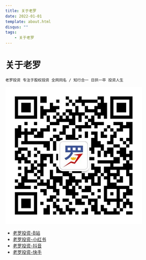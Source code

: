 ```yaml
---
title: 关于老罗
date: 2022-01-01
template: about.html
disqus: ""
tags:
    - 关于老罗
---
```


# 关于老罗

```
老罗投资 专注于股权投资 全网同名 / 知行合一 日拱一卒 投资人生
```

![老罗投资-微信公众号](../assets/images/wechat.jpeg)

+ [老罗投资-B站](https://space.bilibili.com/13200028)
+ [老罗投资-小红书](https://www.xiaohongshu.com/user/profile/5d45349f0000000011019124)
+ [老罗投资-抖音](https://www.douyin.com/user/MS4wLjABAAAAxz85Ktwm3fYOUklKLSeySC-ly9OSqgeCxd4S_7hWxwHAmrUqqK6o614A3ilZxojU)
+ [老罗投资-快手](https://www.kuaishou.com/profile/3xdxbtprmvggvcq)